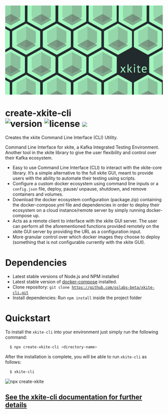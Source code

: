 ![xkite GUI](https://raw.githubusercontent.com/oslabs-beta/xkite/main/images/banner_800x450.png)

# create-xkite-cli <br> ![version](https://img.shields.io/badge/version-1.0.1-blue.svg) ![license](https://img.shields.io/badge/license-MIT-blue.svg) <span> <a href="https://xkite.io/"> <img src="https://img.shields.io/twitter/url/http/shields.io.svg?style=social" /> </a></span>

Creates the xkite Command Line Interface (CLI) Utility.

Command Line Interface for xkite, a Kafka Integrated Testing Environment. Another tool in the xkite library to give the user flexibility and control over their Kafka ecosystem.

- Easy to use Command Line Interface (CLI) to interact with the xkite-core library. It’s a simple alternative to the full xkite GUI, meant to provide users with the ability to automate their testing using scripts.
- Configure a custom docker ecosystem using command line inputs or a <code>config.json</code> file, deploy, pause/ unpause, shutdown, and remove containers and volumes.
- Download the docker ecosystem configuration (package.zip) containing the docker-compose.yml file and dependencies in order to deploy their ecosystem on a cloud instance/remote server by simply running docker-compose up.
- Acts as a remote client to interface with the xkite GUI server. The user can perform all the aforementioned functions provided remotely on the xkite GUI server by providing the URL as a configuration input.
- More granular control over which docker images they choose to deploy (something that is not configurable currently with the xkite GUI).

# Dependencies

- Latest stable versions of Node.js and NPM installed
- Latest stable version of <a href="https://docs.docker.com/compose/install/">docker-compose</a> installed.
- Clone repository: <code>git clone https://github.com/oslabs-beta/xkite-cli.git</code>
- Install dependencies: Run <code>npm install</code> inside the project folder

# Quickstart

To install the <code>xkite-cli</code> into your environment just simply run the following command:

```sh
  $ npx create-xkite-cli <directory-name>
```

After the installation is complete, you will be able to run <code>xkite-cli</code> as follows:

```sh
  $ xkite-cli
```

![npx create-xkite](./create_xkite_cli.gif)

## [See the xkite-cli documentation for further details](https://github.com/oslabs-beta/xkite-cli '@embed')
